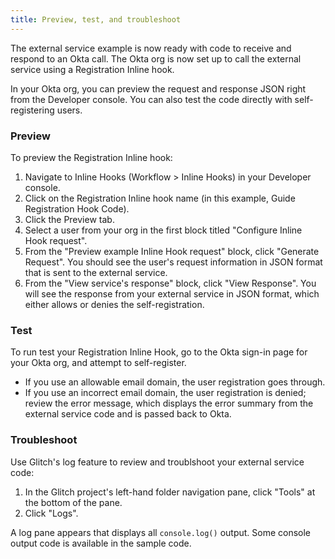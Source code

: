 ```yaml
---
title: Preview, test, and troubleshoot
---
```

The external service example is now ready with code to receive and respond to an Okta call. The Okta org is now set up to call the external service using a Registration Inline hook.

In your Okta org, you can preview the request and response JSON right from the Developer console. You can also test the code directly with self-registering users.

### Preview 

To preview the Registration Inline hook:

1. Navigate to Inline Hooks (Workflow > Inline Hooks) in your Developer console.
2. Click on the Registration Inline hook name (in this example, Guide Registration Hook Code).
3. Click the Preview tab.
4. Select a user from your org in the first block titled "Configure Inline Hook request".
5. From the "Preview example Inline Hook request" block, click "Generate Request".
    You should see the user's request information in JSON format that is sent to the external service.
6. From the "View service's response" block, click "View Response".
    You will see the response from your external service in JSON format, which either allows or denies the self-registration.

### Test

To run test your Registration Inline Hook, go to the Okta sign-in page for your Okta org, and attempt to self-register.

- If you use an allowable email domain, the user registration goes through.
- If you use an incorrect email domain, the user registration is denied; review the error message, which displays the error summary from the external service code and is passed back to Okta.

### Troubleshoot

Use Glitch's log feature to review and troublshoot your external service code:

1. In the Glitch project's left-hand folder navigation pane, click "Tools" at the bottom of the pane.
2. Click "Logs".

A log pane appears that displays all `console.log()` output. Some console output code is available in the sample code.

<NextSectionLink/>

